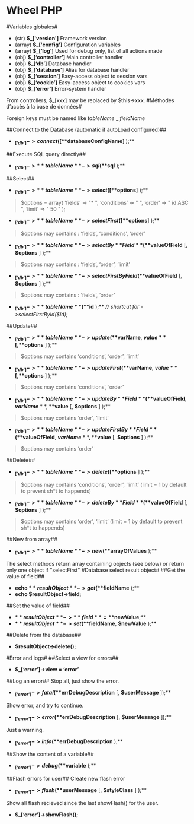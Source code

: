 Wheel PHP
=========
#Variables globales#
+ (str)	**$_['version']**		  Framework version
+ (array)	**$_['config']**		Configuration variables
+ (array)	**$_[‘log’]**	      Used for debug only, list of all actions made
+ (obj)	**$_[‘controller’]**	Main controller handler
+ (obj)	**$_[‘db’]**		      Database handler
+ (obj)	**$_[‘database’]**	  Alias for database handler
+ (obj)	**$_[‘session’]**		  Easy-access object to session vars
+ (obj)	**$_[‘cookie’]**		  Easy-access object to cookies vars
+ (obj)	**$_[‘error’]**		    Error-system handler

From controllers, $_[xxx] may be replaced by $this->xxx.
#Méthodes d’accès à la base de données#

Foreign keys must be named like *tableName* _ *fieldName*

##Connect to the Database (automatic if autoLoad configured)##
+ **$_[‘db’]->connect( [**$databaseConfigName**] );**

##Execute SQL query directly##
+ **$_[‘db’]->**tableName**->sql( **$sql** );**

##Select##
+ **$_[‘db’]->**tableName**->select( [**$options**] );**
>	$options = array(
>		‘fields’ => "* ",
>		‘conditions’ => " ",
>		‘order’ => " id ASC ",
>		‘limit’ => " 50 "
>	);
+ **$_[‘db’]->**tableName**->selectFirst( [**$options**] );**
>	$options may contains : ‘fields’, ‘conditions’, ‘order’

+ **$_[‘db’]->**tableName**->selectBy**Field**( **$valueOfField** [, **$options** ] );**
>	$options may contains : ‘fields’, ‘order’, ‘limit’
+ **$_[‘db’]->**tableName**->selectFirstByField( **$valueOfField** [, **$options** ] );**
>	$options may contains : ‘fields’, ‘order’
+ **$_[‘db’]->**tableName**( **$id** );**			*// shortcut for ->selectFirstById($id);*

##Update##
+ **$_[‘db’]->**tableName**->update( **$varName**, **$value** [, **$options** ] );**
>	$options may contains ‘conditions’, ‘order’, ‘limit’
+ **$_[‘db’]->**tableName**->updateFirst( **$varName**, **$value** [, **$options** ] );**
>	$options may contains ‘conditions’, ‘order’
+ **$_[‘db’]->**tableName**->updateBy**Field**( **$valueOfField**, **$varName**, **$value** [, **$options** ] );**
>	$options may contains ‘order’, ‘limit’
+ **$_[‘db’]->**tableName**->updateFirstBy**Field**( **$valueOfField**, **$varName**, **$value** [, **$options** ] );**
>	$options may contains ‘order’

##Delete##
+ **$_[‘db’]->**tableName**->delete( [ **$options** ] );**
>	$options may contains ‘conditions’, ‘order’, ‘limit’ (limit = 1 by default to prevent sh*t to happends)
+ **$_[‘db’]->**tableName**->deleteBy**Field**( **$valueOfField** [, **$options** ] );**
>	$options may contains ‘order’, ‘limit’ (limit = 1 by default to prevent sh*t to happends)

##New from array##
+ **$_[‘db’]->**tableName**->new( **$arrayOfValues** );**

The select methods return array containing objects (see below) or return only one object if "selectFirst"
#Database select result object#
##Get the value of field##
+ **echo $**resultObject**->get( **$fieldName** );**
+ **echo $**resultObject**->**field**;**

##Set the value of field##
+ **$**resultObject**->**field** = **$newValue**;**
+ **$**resultObject**->set( **$fieldName**, **$newValue** );**

##Delete from the database##
+ **$**resultObject**->delete();**

#Error and logs#
##Select a view for errors##
+ **$_[‘error’]->view = ‘**error**’**

##Log an error##
Stop all, just show the error.
+ **$_[‘error’]->fatal( **$errDebugDescription** [, **$userMessage** ]);**

Show error, and try to continue.
+ **$_[‘error’]->error( **$errDebugDescription** [, **$userMessage** ]);**

Just a warning.
+ **$_[‘error’]->info( **$errDebugDescription** );**

##Show the content of a variable##
+ **$_[‘error’]->debug( **$variable** );**

##Flash errors for user##
Create new flash error
+ **$_[‘error’]->flash( **$userMessage** [, **$styleClass** ] );**

Show all flash recieved since the last showFlash() for the user.
+ **$_[‘error’]->showFlash();**
